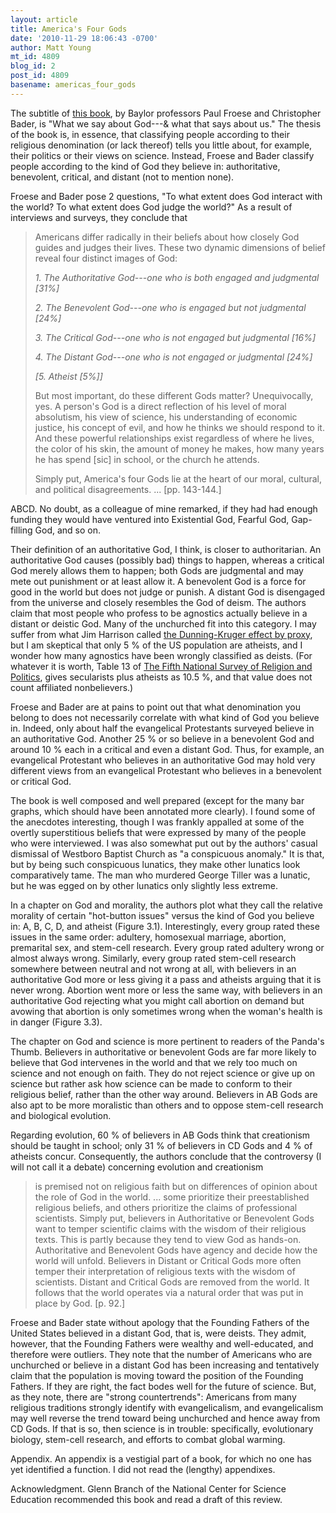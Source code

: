 ```yaml
---
layout: article
title: America's Four Gods
date: '2010-11-29 18:06:43 -0700'
author: Matt Young
mt_id: 4809
blog_id: 2
post_id: 4809
basename: americas_four_gods
---
```

The subtitle of [ this book](http://www.amazon.com/Americas-Four-Gods-about-God--/dp/0195341473), by Baylor professors Paul Froese and Christopher Bader, is "What we say about God---& what that says about us." The thesis of the book is, in essence, that classifying people according to their religious denomination (or lack thereof) tells you little about, for example, their politics or their views on science. Instead, Froese and Bader classify people according to the kind of God they believe in: authoritative, benevolent, critical, and distant (not to mention none). 

Froese and Bader pose 2 questions, "To what extent does God interact with the world? To what extent does God judge the world?" As a result of interviews and surveys, they conclude that

>  Americans differ radically in their beliefs about how closely God guides and judges their lives. These two dynamic dimensions of belief reveal four distinct images of God:
> 
> _1. The Authoritative God---one who is both engaged and judgmental \[31%\]_
> 
> _2. The Benevolent God---one who is engaged but not judgmental \[24%\]_
> 
> _3. The Critical God---one who is not engaged but judgmental \[16%\]_
> 
> _4. The Distant God---one who is not engaged or judgmental \[24%\]_
> 
> _\[5. Atheist \[5%\]\]_
> 
> But most important, do these different Gods matter? Unequivocally, yes. A person's God is a direct reflection of his level of moral absolutism, his view of science, his understanding of economic justice, his concept of evil, and how he thinks we should respond to it. And these powerful relationships exist regardless of where he lives, the color of his skin, the amount of money he makes, how many years he has spend \[sic\] in school, or the church he attends.
> 
> Simply put, America's four Gods lie at the heart of our moral, cultural, and political disagreements. ... \[pp. 143-144.\]

ABCD.  No doubt, as a colleague of mine remarked, if they had had enough funding they would have ventured into Existential God, Fearful God, Gap-filling God, and so on.

Their definition of an authoritative God, I think, is closer to authoritarian.  An authoritative God causes (possibly bad) things to happen, whereas a critical God merely allows them to happen; both Gods are judgmental and may mete out punishment or at least allow it. A benevolent God is a force for good in the world but does not judge or punish. A distant God is disengaged from the universe and closely resembles the God of deism.  The authors claim that most people who profess to be agnostics actually believe in a distant or deistic God. Many of the unchurched fit into this category. I may suffer from what Jim Harrison called [the Dunning-Kruger effect by proxy](http://pandasthumb.org/archives/2010/11/dont-know-enoug.html#comment-239346), but I am skeptical that only 5 % of the US population are atheists, and I wonder how many agnostics have been wrongly classified as deists. (For whatever it is worth, Table 13 of [The Fifth National Survey of Religion and Politics](http://www.uakron.edu/bliss/docs/Fifth_National_Survey_Religion_Politics.pdf), gives secularists plus atheists as 10.5 %, and that value does not count affiliated nonbelievers.)

Froese and Bader are at pains to point out that what denomination you belong to does not necessarily correlate with what kind of God you believe in. Indeed, only about half the evangelical Protestants surveyed believe in an authoritative God. Another 25 % or so believe in a benevolent God and around 10 % each in a critical and even a distant God. Thus, for example, an evangelical Protestant who believes in an authoritative God may hold very different views from an evangelical Protestant who believes in a benevolent or critical God.

The book is well composed and well prepared (except for the many bar graphs, which should have been annotated more clearly). I found some of the anecdotes interesting, though I was frankly appalled at some of the overtly superstitious beliefs that were expressed by many of the people who were interviewed. I was also somewhat put out by the authors' casual dismissal of Westboro Baptist Church as "a conspicuous anomaly." It is that, but by being such conspicuous lunatics, they make other lunatics look comparatively tame. The man who murdered George Tiller was a lunatic, but he was egged on by other lunatics only slightly less extreme.

In a chapter on God and morality, the authors plot what they call the relative morality of certain "hot-button issues" versus the kind of God you believe in: A, B, C, D, and atheist (Figure 3.1). Interestingly, every group rated these issues in the same order: adultery, homosexual marriage, abortion, premarital sex, and stem-cell research. Every group rated adultery wrong or almost always wrong. Similarly, every group rated stem-cell research somewhere between neutral and not wrong at all, with believers in an authoritative God more or less giving it a pass and atheists arguing that it is never wrong. Abortion went more or less the same way, with believers in an authoritative God rejecting what you might call abortion on demand but avowing that abortion is only sometimes wrong when the woman's health is in danger (Figure 3.3).

The chapter on God and science is more pertinent to readers of the Panda's Thumb. Believers in authoritative or benevolent Gods are far more likely to believe that God intervenes in the world and that we rely too much on science and not enough on faith. They do not reject science or give up on science but rather ask how science can be made to conform to their religious belief, rather than the other way around. Believers in AB Gods are also apt to be more moralistic than others and to oppose stem-cell research and biological evolution.

Regarding evolution, 60 % of believers in AB Gods think that creationism should be taught in school; only 31 % of believers in CD Gods and 4 % of atheists concur. Consequently, the authors conclude that the controversy (I will not call it a debate) concerning evolution and creationism 

> is premised not on religious faith but on differences of opinion about the role of God in the world. ... some prioritize their preestablished religious beliefs, and others prioritize the claims of professional scientists. Simply put, believers in Authoritative or Benevolent Gods want to temper scientific claims with the wisdom of their religious texts. This is partly because they tend to view God as hands-on. Authoritative and Benevolent Gods have agency and decide how the world will unfold. Believers in Distant or Critical Gods more often temper their interpretation of religious texts with the wisdom of scientists. Distant and Critical Gods are removed from the world. It follows that the world operates via a natural order that was put in place by God. \[p. 92.\]

Froese and Bader state without apology that the Founding Fathers of the United States believed in a distant God, that is, were deists. They admit, however, that the Founding Fathers were wealthy and well-educated, and therefore were outliers. They note that the number of Americans who are unchurched or believe in a distant God has been increasing and tentatively claim that the population is moving toward the position of the Founding Fathers. If they are right, the fact bodes well for the future of science. But, as they note, there are "strong countertrends": Americans from many religious traditions strongly identify with evangelicalism, and evangelicalism may well reverse the trend toward being unchurched and hence away from CD Gods.  If that is so, then science is in trouble: specifically, evolutionary biology, stem-cell research, and efforts to combat global warming.

Appendix.  An appendix is a vestigial part of a book, for which no one has yet identified a function.  I did not read the (lengthy) appendixes.

Acknowledgment. Glenn Branch of the National Center for Science Education recommended this book and read a draft of this review.
